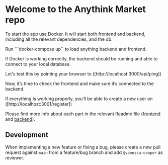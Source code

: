 # Welcome to the Anythink Market repo

To start the app use Docker. It will start both frontend and backend, including all the relevant dependencies, and the db.

Run ```docker-compose up`` to load anything backend and frontend.

If Docker is working correctly, the backend should be running and able to connect to your local database.

Let's test this by pointing your browser to ([http://localhost:3000/api/ping])


Now, it’s time to check the frontend and make sure it’s connected to the backend.

If everything is working properly, you’ll be able to create a new user on ([http://localhost:3001/register])


Please find more info about each part in the relevant Readme file ([frontend](frontend/readme.md) and [backend](backend/README.md)).

## Development

When implementing a new feature or fixing a bug, please create a new pull request against `main` from a feature/bug branch and add `@vanessa-cooper` as reviewer.